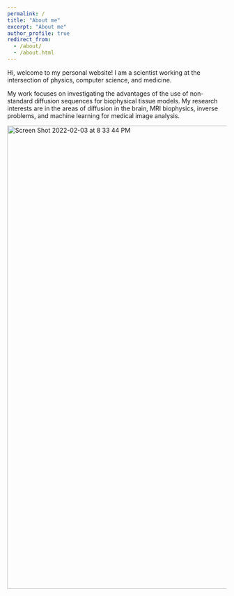 ```yaml
---
permalink: /
title: "About me"
excerpt: "About me"
author_profile: true
redirect_from: 
  - /about/
  - /about.html
---
```


Hi, welcome to my personal website! I am a scientist working at the intersection of physics, computer science, and medicine. 

My work focuses on investigating the advantages of the use of non-standard diffusion sequences for biophysical tissue models. My research interests are in the areas of diffusion in the brain, MRI biophysics, inverse problems, and machine learning for medical image analysis.

<img width="1061" alt="Screen Shot 2022-02-03 at 8 33 44 PM" src="https://user-images.githubusercontent.com/54751227/152457893-472a4e90-d90c-4e5d-88ed-3d44aa872438.png">
